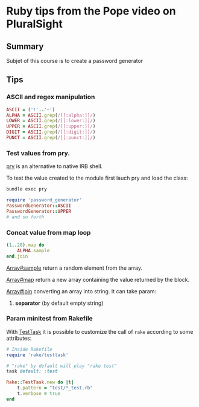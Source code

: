 # Ruby tips from the Pope video on PluralSight

## Summary

Subjet of this course is to create a password generator

## Tips

### ASCII and regex manipulation

```Ruby
ASCII = ('!'..'~')
ALPHA = ASCII.grep(/[[:alpha:]]/)
LOWER = ASCII.grep(/[[:lower:]]/)
UPPER = ASCII.grep(/[[:upper:]]/)
DIGIT = ASCII.grep(/[[:digit:]]/)
PUNCT = ASCII.grep(/[[:punct:]]/)
```

### Test values from pry.

[pry](https://github.com/pry/pry) is an alternative to native IRB shell.

To test the value created to the module first lauch pry and load the class:

```sh
bundle exec pry
```

```ruby
require 'password_generator'
PasswordGenerator::ASCII
PasswordGenerator::UPPER
# and so forth
```
### Concat value from map loop

```ruby
(1..20).map do
    ALPHA.sample
end.join
```
[Array\#sample](http://ruby-doc.org//core-2.2.0/Array.html#method-i-sample)
return a random element from the array.

[Array\#map](http://ruby-doc.org//core-2.1.1/Array.html#method-i-map)
return a new array containing the value returned by the block.

[Array\#join](http://ruby-doc.org//core-2.1.1/Array.html#method-i-join)
converting an array into string. It can take param:

1. __separator__ (by default empty string)

### Param minitest from Rakefile

With [TestTask](http://ruby-doc.org//stdlib-2.0/libdoc/rake/rdoc/Rake/TestTask.html)
it is possible to customize the call of `rake` according to some attributes:

```ruby
# Inside Rakefile
require 'rake/testtask'

# "rake" by default will play "rake test"
task default: :test

Rake::TestTask.new do |t|
    t.pattern = "test/*_test.rb"
    t.verbose = true
end
```
